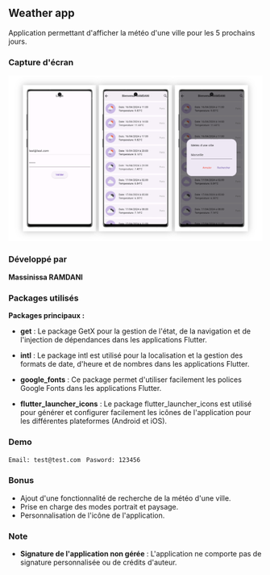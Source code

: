 ## Weather app
Application permettant d'afficher la météo d'une ville pour les 5 prochains jours.

### Capture d'écran
![Capture d'écran](assets/screenshot.png)

### Développé par

**Massinissa RAMDANI**

### Packages utilisés

**Packages principaux :**

- **get** : Le package GetX pour la gestion de l'état, de la navigation et de l'injection de dépendances dans les applications Flutter.

- **intl** : Le package intl est utilisé pour la localisation et la gestion des formats de date, d'heure et de nombres dans les applications Flutter.

- **google_fonts** : Ce package permet d'utiliser facilement les polices Google Fonts dans les applications Flutter.

- **flutter_launcher_icons** : Le package flutter_launcher_icons est utilisé pour générer et configurer facilement les icônes de l'application pour les différentes plateformes (Android et iOS).

### Demo
``Email: test@test.com ``
``Pasword: 123456``
### Bonus
- Ajout d'une fonctionnalité de recherche de la météo d'une ville.
- Prise en charge des modes portrait et paysage.
- Personnalisation de l'icône de l'application.

### Note 
- **Signature de l'application non gérée** : L'application ne comporte pas de signature personnalisée ou de crédits d'auteur.
